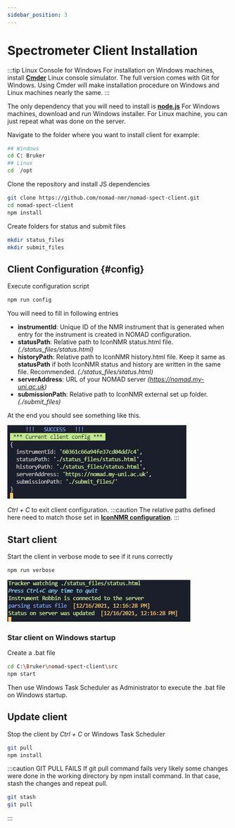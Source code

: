 ```yaml
---
sidebar_position: 3
---
```


# Spectrometer Client Installation

:::tip Linux Console for Windows
For installation on Windows machines, install **[Cmder](https://cmder.net/)** Linux console simulator. The full version comes with Git for Windows.
Using Cmder will make installation procedure on Windows and Linux machines nearly the same.
:::

The only dependency that you will need to install is **[node.js](https://nodejs.org/en/)** For Windows machines, download and run Windows installer. For Linux machine, you can just repeat what was done on the server.

Navigate to the folder where you want to install client for example:

```bash
## Windows
cd C: Bruker
## Linux
cd  /opt
```

Clone the repository and install JS dependencies

```bash
git clone https://github.com/nomad-nmr/nomad-spect-client.git
cd nomad-spect-client
npm install
```

Create folders for status and submit files

```bash
mkdir status_files
mkdir submit_files
```

## Client Configuration {#config}

Execute configuration script

```bash
npm run config
```

You will need to fill in following entries

- **instrumentId**: Unique ID of the NMR instrument that is generated when entry for the instrument is created in NOMAD configuration.
- **statusPath**: Relative path to IconNMR status.html file. _(./status_files/status.html)_
- **historyPath**: Relative path to IconNMR history.html file. Keep it same as **statusPath** if both IconNMR status and history are written in the same file. Recommended. _(./status_files/status.html)_
- **serverAddress**: URL of your NOMAD server _(https://nomad.my-uni.ac.uk)_
- **submissionPath**: Relative path to IconNMR external set up folder. _(./submit_files)_

At the end you should see something like this.

![Client Configuration](./assets/NOMAD_client_config.PNG)

_Ctrl + C_ to exit client configuration.
:::caution
The relative paths defined here need to match those set in **[IconNMR configuration](./IconNMR-configuration/)**.
:::

## Start client

Start the client in verbose mode to see if it runs correctly

```bash
npm run verbose
```

![Client Verbose Output](./assets/NOMAD_client_verbose.png)

### Star client on Windows startup

Create a .bat file

```bash
cd C:\Bruker\nomad-spect-client\src
npm start
```

Then use Windows Task Scheduler as Administrator to execute the .bat file on Windows startup.

## Update client

Stop the client by _Ctrl + C_ or Windows Task Scheduler

```bash
git pull
npm install
```

:::caution GIT PULL FAILS
If git pull command fails very likely some changes were done in the working directory by npm install command.
In that case, stash the changes and repeat pull.

```bash
git stash
git pull
```

:::
